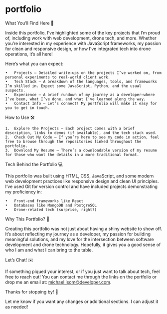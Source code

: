 # portfolio
What You’ll Find Here 📂

Inside this portfolio, I’ve highlighted some of the key projects that I’m proud of, including work with web development, drone tech, and more. Whether you’re interested in my experience with JavaScript frameworks, my passion for clean and responsive design, or how I’ve integrated tech into drone operations, it’s all here!

Here’s what you can expect:

	•	Projects – Detailed write-ups on the projects I’ve worked on, from personal experiments to real-world client work.
	•	Tech Stack – A breakdown of the languages, tools, and frameworks I’m skilled in. Expect some JavaScript, Python, and the usual suspects.
	•	Experience – A brief rundown of my journey as a developer—where I’ve been, what I’ve done, and what I’ve learned along the way.
	•	Contact Info – Let’s connect! My portfolio will make it easy for you to get in touch.

How to Use 🛠️

	1.	Explore the Projects – Each project comes with a brief description, links to demos (if available), and the tech stack used.
	2.	Check Out My Code – If you’re here to see my code in action, feel free to browse through the repositories linked throughout the portfolio.
	3.	Download My Resume – There’s a downloadable version of my resume for those who want the details in a more traditional format.

Tech Behind the Portfolio 💻

This portfolio was built using HTML, CSS, JavaScript, and some modern web development practices like responsive design and clean UI principles. I’ve used Git for version control and have included projects demonstrating my proficiency in:

	•	Front-end frameworks like React
	•	Databases like MongoDB and PostgreSQL
	•	Drone-related tech (surprise, right?)

Why This Portfolio? 🤔

Creating this portfolio was not just about having a shiny website to show off. It’s about reflecting my journey as a developer, my passion for building meaningful solutions, and my love for the intersection between software development and drone technology. Hopefully, it gives you a good sense of who I am and what I can bring to the table.

Let’s Chat! ✉️

If something piqued your interest, or if you just want to talk about tech, feel free to reach out! You can contact me through the links on the portfolio or drop me an email at: michael.isom@developer.com.

Thanks for stopping by! 👋

Let me know if you want any changes or additional sections. I can adjust it as needed!
